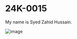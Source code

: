# 24K-0015
My name is Syed Zahid Hussain.

![image](https://github.com/user-attachments/assets/e3098620-9a40-40fe-9c63-ebe2e97c8e48)
